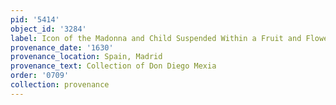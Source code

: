 ```yaml
---
pid: '5414'
object_id: '3284'
label: Icon of the Madonna and Child Suspended Within a Fruit and Flower Garland
provenance_date: '1630'
provenance_location: Spain, Madrid
provenance_text: Collection of Don Diego Mexia
order: '0709'
collection: provenance
---
```

